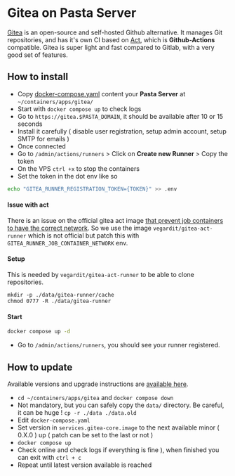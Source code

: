 # Gitea on Pasta Server

[Gitea](https://about.gitea.com/) is an open-source and self-hosted Github alternative.
It manages Git repositories, and has it's own CI based on [Act](https://docs.gitea.com/usage/actions/act-runner), which is **Github-Actions** compatible.
Gitea is super light and fast compared to Gitlab, with a very good set of features.

## How to install

- Copy [docker-compose.yaml](https://github.com/zouloux/pasta/tree/main/server/containers/apps/gitea/docker-compose.yaml) content your **Pasta Server** at `~/containers/apps/gitea/`
- Start with `docker compose up` to check logs
- Go to `https://gitea.$PASTA_DOMAIN`, it should be available after 10 or 15 seconds
- Install it carefully ( disable user registration, setup admin account, setup SMTP for emails )
- Once connected
- Go to `/admin/actions/runners` > Click on **Create new Runner** > Copy the token
- On the VPS `ctrl +x` to stop the containers
- Set the token in the dot env like so
```bash
echo "GITEA_RUNNER_REGISTRATION_TOKEN={TOKEN}" >> .env
```

#### Issue with act
There is an issue on the official gitea act image [that prevent job containers to have the correct network](https://gitea.com/gitea/act_runner/issues/559#issuecomment-835954).
So we use the image `vegardit/gitea-act-runner` which is not official but patch this with `GITEA_RUNNER_JOB_CONTAINER_NETWORK` env.

#### Setup
This is needed by `vegardit/gitea-act-runner` to be able to clone repositories.
```
mkdir -p ./data/gitea-runner/cache
chmod 0777 -R ./data/gitea-runner
```


#### Start
```bash
docker compose up -d
```

- Go to `/admin/actions/runners`, you should see your runner registered.

## How to update

Available versions and upgrade instructions are [available here](https://github.com/go-gitea/gitea/releases). 

- `cd ~/containers/apps/gitea` and `docker compose down`
- Not mandatory, but you can safely copy the `data/` directory. Be careful, it can be huge ! `cp -r ./data ./data.old`
- Edit `docker-compose.yaml`
- Set version in `services.gitea-core.image` to the next available minor ( 0.X.0 ) up ( patch can be set to the last or not )
- `docker compose up`
- Check online and check logs if everything is fine ), when finished you can exit with `ctrl + c`
- Repeat until latest version available is reached

